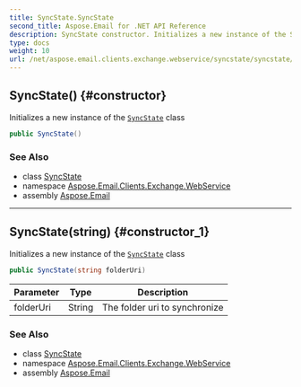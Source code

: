 ```yaml
---
title: SyncState.SyncState
second_title: Aspose.Email for .NET API Reference
description: SyncState constructor. Initializes a new instance of the SyncState class
type: docs
weight: 10
url: /net/aspose.email.clients.exchange.webservice/syncstate/syncstate/
---
```

## SyncState() {#constructor}

Initializes a new instance of the [`SyncState`](../) class

```csharp
public SyncState()
```

### See Also

* class [SyncState](../)
* namespace [Aspose.Email.Clients.Exchange.WebService](../../syncstate/)
* assembly [Aspose.Email](../../../)

---

## SyncState(string) {#constructor_1}

Initializes a new instance of the [`SyncState`](../) class

```csharp
public SyncState(string folderUri)
```

| Parameter | Type | Description |
| --- | --- | --- |
| folderUri | String | The folder uri to synchronize |

### See Also

* class [SyncState](../)
* namespace [Aspose.Email.Clients.Exchange.WebService](../../syncstate/)
* assembly [Aspose.Email](../../../)


